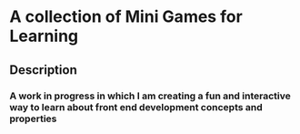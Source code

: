 # A collection of Mini Games for Learning

## Description

### A work in progress in which I am creating a fun and interactive way to learn about front end development concepts and properties
